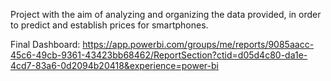 Project with the aim of analyzing and organizing the data provided, in order to predict and establish prices for smartphones.

Final Dashboard: https://app.powerbi.com/groups/me/reports/9085aacc-45c6-49cb-9361-43423bb68462/ReportSection?ctid=d05d4c80-da1e-4cd7-83a6-0d2094b20418&experience=power-bi
